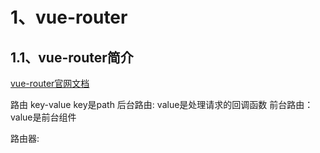 # 1、vue-router



## 1.1、vue-router简介



[vue-router官网文档](https://router.vuejs.org/zh/guide/)



路由 key-value   key是path    后台路由:  value是处理请求的回调函数   前台路由： value是前台组件

路由器: 